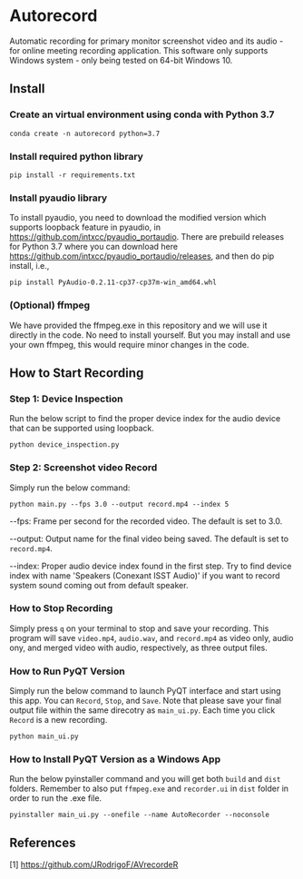 # Autorecord
Automatic recording for primary monitor screenshot video and its audio - for online meeting recording application. This software only supports Windows system - only being tested on 64-bit Windows 10.

## Install

### Create an virtual environment using conda with Python 3.7
```
conda create -n autorecord python=3.7
```

### Install required python library
```
pip install -r requirements.txt
```

### Install pyaudio library

To install pyaudio, you need to download the modified version which supports loopback feature in pyaudio, in https://github.com/intxcc/pyaudio_portaudio. There are prebuild releases for Python 3.7 where you can download here https://github.com/intxcc/pyaudio_portaudio/releases, and then do pip install, i.e.,
```
pip install PyAudio-0.2.11-cp37-cp37m-win_amd64.whl
```

### (Optional) ffmpeg

We have provided the ffmpeg.exe in this repository and we will use it directly in the code. No need to install yourself. But you may install and use your own ffmpeg, this would require minor changes in the code.

## How to Start Recording

### Step 1: Device Inspection
Run the below script to find the proper device index for the audio device that can be supported using loopback.

```
python device_inspection.py
```

### Step 2: Screenshot video Record

Simply run the below command:

```
python main.py --fps 3.0 --output record.mp4 --index 5
```

--fps: Frame per second for the recorded video. The default is set to 3.0.

--output: Output name for the final video being saved. The default is set to `record.mp4`.

--index: Proper audio device index found in the first step. Try to find device index with name 'Speakers (Conexant ISST Audio)' if you want to record system sound coming out from default speaker.

### How to Stop Recording

Simply press `q` on your terminal to stop and save your recording. This program will save `video.mp4`, `audio.wav`, and `record.mp4` as video only, audio ony, and merged video with audio, respectively, as three output files.

### How to Run PyQT Version

Simply run the below command to launch PyQT interface and start using this app. You can `Record`, `Stop`, and `Save`. Note that please save your final output file within the same direcotry as `main_ui.py`. Each time you click `Record` is a new recording.

```
python main_ui.py
```

### How to Install PyQT Version as a Windows App

Run the below pyinstaller command and you will get both `build` and `dist` folders. Remember to also put `ffmpeg.exe` and `recorder.ui` in `dist` folder in order to run the .exe file.
```
pyinstaller main_ui.py --onefile --name AutoRecorder --noconsole
```

## References

[1] https://github.com/JRodrigoF/AVrecordeR
